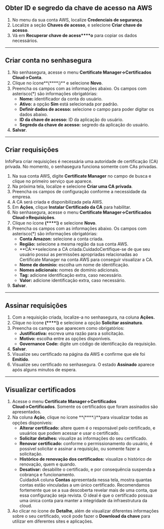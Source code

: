 ## Obter ID e segredo da chave de acesso na AWS

1. No menu da sua conta AWS, localize **Credenciais de segurança**.
2. Localize a seção **Chaves de acesso**, e selecione **Criar chave de acesso**.
3. Vá em **Recuperar chave de acess****o** para copiar os dados necessários.



---

## Criar conta no senhasegura

1. No senhasegura, acesse o menu **Certificate Manager→Certificados Cloud→Conta**.
2. Clique no ícone**(****⁝)** e selecione **Novo**.
3. Preencha os campos com as informações abaixo. Os campos com asterisco(\*) são informações obrigatórias:
	* **Nome:** identificador da conta do usuário.
	* **Ativo:** a opção **Sim** está selecionada por padrão.
	* **Definir dados de acesso:** selecione o campo para poder digitar os dados abaixo.
	* **ID da chave de acesso:** ID da aplicação do usuário.
	* **Segredo da chave de acesso:** segredo da aplicação do usuário.
4. **Salvar**.



---

## Criar requisições

InfoPara criar requisições é necessária uma autoridade de certificação (CA) privada. No momento, o senhasegura funciona somente com CAs privadas.

1. Na sua conta AWS, digite **Certificate Manager** no campo de busca e clique no primeiro serviço que aparece.
2. Na próxima tela, localize e selecione **Criar uma CA privada**.
3. Preencha os campos de configuração conforme a necessidade da empresa.
4. A CA será criada e disponibilizada pela AWS.
5. Em **Ações**, clique **Instalar Certificado da CA** para habilitar.
6. No senhasegura, acesse o menu **Certificate Manager→Certificados Cloud→Requisições**.
7. Clique no ícone **(****⁝)** e selecione **Novo**.
8. Preencha os campos com as informações abaixo. Os campos com asterisco(\*) são informações obrigatórias:
	* **Conta Amazon:** selecione a conta criada.
	* **Região:** selecione a mesma região da sua conta AWS.
	* **CA:**selecione a CA criada.CuidadoCertifique\-se de que seu usuário possui as permissões apropriadas relacionadas ao Certificate Manager na conta AWS para conseguir visualizar a CA.
	* **Nome de domínio:** escolha um nome de identificação.
	* **Nomes adicionais:** nomes de domínio adicionais.
	* **Tag:** adicione identificação extra, caso necessário.
	* **Valor:** adicione identificação extra, caso necessário.
9. **Salvar**.



---

## Assinar requisições

1. Com a requisição criada, localize\-a no senhasegura, na coluna **Ações.**
2. Clique no ícone **(****⁝)** e selecione a opção **Solicitar assinatura**.
3. Preencha os campos que aparecem como obrigatórios:
	* **Justificativa:** escreva uma razão para a solicitação.
	* **Motivo:** escolha entre as opções disponíveis.
	* **Governance Code:** digite um código de identificação da requisição.
4. **Salvar**.
5. Visualize seu certificado na página da AWS e confirme que ele foi **Emitido**.
6. Visualize seu certificado no senhasegura. O estado **Assinado** aparece após alguns minutos de espera.



---

## Visualizar certificados

1. Acesse o menu **Certificate Manager→Certificados Cloud→Certificados**. Somente os certificados que foram assinados são apresentados.
2. Na coluna **Ação**, clique no ícone **(****⁝)**para visualizar todas as opções disponíveis:
	* **Alterar certificado:** altere quem é o responsável pelo certificado, e usuários que podem acessar e usar o certificado.
	* **Solicitar detalhes:** visualize as informações do seu certificado.
	* **Renovar certificado:** conforme o permissionamento do usuário, é possível solicitar e assinar a requisição, ou somente fazer a solicitação.
	* **Histórico de renovação dos certificados:** visualize o histórico de renovação, quem e quando.
	* **Desativar:** desabilite o certificado, e por consequência suspenda a cobrança e funcionamento.  
	CuidadoA coluna **Contas** apresentada nessa tela, mostra quantas contas estão vinculadas a um único certificado. Recomendamos fortemente que se a sua descoberta revelar mais de uma conta, que essa configuração seja revista. O ideal é que o certificado possua uma única conta para manter a integridade da infraestrutura da cloud.
3. Ao clicar no ícone de **Detalhe**, além de visualizar diferentes informações sobre o seu certificado, você pode fazer o **Download da chave** para utilizar em diferentes sites e aplicações.

  


